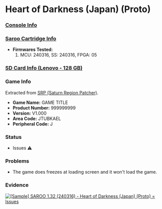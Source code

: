# Heart of Darkness (Japan) (Proto)

### [Console Info](../../../../Info/Consoles/VA13/README.md)

### [Saroo Cartridge Info](../../../../Info/Cartridges/RetroGameParadiseStore/1.32F/README.md)

- <b>Firmwares Tested:</b>
  1. MCU: 240316, SS: 240316, FPGA: 05

### [SD Card Info (Lenovo - 128 GB)](../../../../Info/SdCards/Lenovo/128GB/README.md)

### Game Info

Extracted from [SRP (Saturn Region Patcher)](https://segaxtreme.net/resources/saturn-region-patcher.81/download).

- <b>Game Name:</b> GAME TITLE
- <b>Product Number:</b> 999999999
- <b>Version:</b> V1.000
- <b>Area Code:</b> JTUBKAEL
- <b>Peripheral Code:</b> J

### Status

- Issues :warning:

### Problems

- The game does freezes at loading screen and it won't load the game.

### Evidence

[![[Sample] SAROO 1.32 (240316) - Heart of Darkness (Japan) (Proto) = Issues](https://img.youtube.com/vi/Pf0PGkGJmOA/0.jpg)](https://www.youtube.com/watch?v=Pf0PGkGJmOA)
